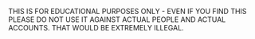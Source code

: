 THIS IS FOR EDUCATIONAL PURPOSES ONLY - EVEN IF YOU FIND THIS PLEASE DO NOT USE IT AGAINST ACTUAL PEOPLE AND ACTUAL ACCOUNTS. THAT WOULD BE EXTREMELY ILLEGAL.
